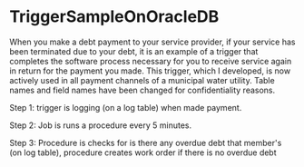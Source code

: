 # TriggerSampleOnOracleDB
When you make a debt payment to your service provider, if your service has been terminated due to your debt, it is an example of a trigger that completes the software process necessary for you to receive service again in return for the payment you made. This trigger, which I developed, is now actively used in all payment channels of a municipal water utility. Table names and field names have been changed for confidentiality reasons.

Step 1: trigger is logging (on a log table) when made payment.

Step 2: Job is runs a procedure every 5 minutes.

Step 3: Procedure is checks for is there any overdue debt that member's (on log table), procedure creates work order if there is no overdue debt 
